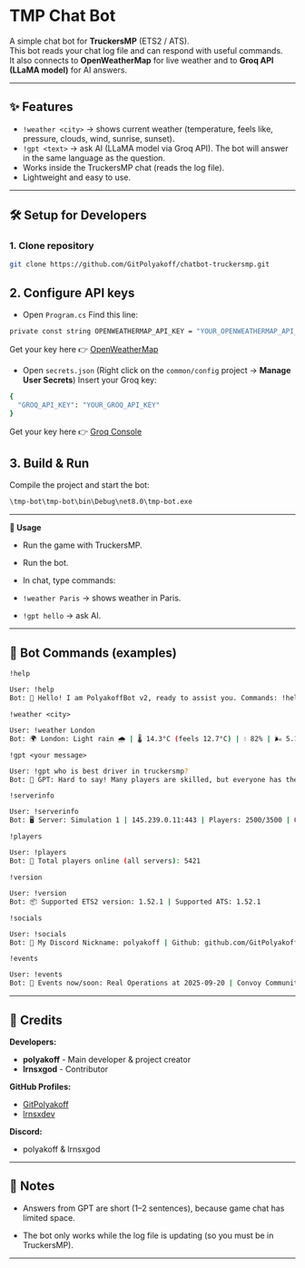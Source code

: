 # TMP Chat Bot

A simple chat bot for **TruckersMP** (ETS2 / ATS).  
This bot reads your chat log file and can respond with useful commands.  
It also connects to **OpenWeatherMap** for live weather and to **Groq API (LLaMA model)** for AI answers.

---

## ✨ Features
- `!weather <city>` → shows current weather (temperature, feels like, pressure, clouds, wind, sunrise, sunset).  
- `!gpt <text>` → ask AI (LLaMA model via Groq API). The bot will answer in the same language as the question.  
- Works inside the TruckersMP chat (reads the log file).  
- Lightweight and easy to use.  

---

## 🛠️ Setup for Developers

### 1. Clone repository
```bash
git clone https://github.com/GitPolyakoff/chatbot-truckersmp.git
```
## 2. Configure API keys

- Open `Program.cs`
Find this line:
```bash
private const string OPENWEATHERMAP_API_KEY = "YOUR_OPENWEATHERMAP_API_KEY";
```

Get your key here 👉 [OpenWeatherMap](https://openweathermap.org/api)

- Open `secrets.json`
(Right click on the `common/config` project → **Manage User Secrets**)
Insert your Groq key:
```bash
{
  "GROQ_API_KEY": "YOUR_GROQ_API_KEY"
}
```


Get your key here 👉 [Groq Console](https://console.groq.com/keys)

## 3. Build & Run

Compile the project and start the bot:
```bash
\tmp-bot\tmp-bot\bin\Debug\net8.0\tmp-bot.exe
```
---

**🚀 Usage**

- Run the game with TruckersMP.

- Run the bot.

- In chat, type commands:

- `!weather Paris` → shows weather in Paris.

- `!gpt hello` → ask AI.

---

## 🔹 Bot Commands (examples)
`!help`
```bash
User: !help
Bot: 🤖 Hello! I am PolyakoffBot v2, ready to assist you. Commands: !help, !weather <city>, !gpt <question>, !serverinfo, !players, !version, !socials, !events.
```

`!weather <city>`
```bash
User: !weather London
Bot: 🌍 London: Light rain 🌧️ | 🌡️ 14.3°C (feels 12.7°C) | 💧 82% | 🌬️ 5.1 m/s | 📊 1015 hPa
```

`!gpt <your message>`
```bash
User: !gpt who is best driver in truckersmp?
Bot: 🤖 GPT: Hard to say! Many players are skilled, but everyone has their own style. 🚛
```

`!serverinfo`
```bash
User: !serverinfo
Bot: 🖥️ Server: Simulation 1 | 145.239.0.11:443 | Players: 2500/3500 | Queue: 35
```

`!players`
```bash
User: !players
Bot: 👥 Total players online (all servers): 5421
```

`!version`
```bash
User: !version
Bot: 📦 Supported ETS2 version: 1.52.1 | Supported ATS: 1.52.1
```

`!socials`
```bash
User: !socials
Bot: 🔗 My Discord Nickname: polyakoff | Github: github.com/GitPolyakoff |
```

`!events`
```bash
User: !events
Bot: 📅 Events now/soon: Real Operations at 2025-09-20 | Convoy Community Event at 2025-09-25
```

---

## 👥 Credits

**Developers:**
- **polyakoff** - Main developer & project creator
- **lrnsxgod** - Contributor

**GitHub Profiles:**
- [GitPolyakoff](https://github.com/GitPolyakoff)
- [lrnsxdev](https://github.com/lrnsxdev)

**Discord:**
- polyakoff & lrnsxgod

---

## 📌 Notes

- Answers from GPT are short (1–2 sentences), because game chat has limited space.

- The bot only works while the log file is updating (so you must be in TruckersMP).

---
